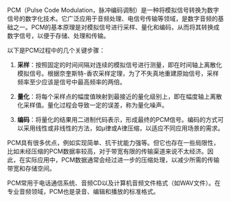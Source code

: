 PCM（Pulse Code Modulation，脉冲编码调制）是一种将模拟信号转换为数字信号的数字化技术。它广泛应用于音频处理、电信号传输等领域，是数字音频的基础之一。PCM的基本原理是对模拟信号进行采样、量化和编码，从而将其转换成数字信号，以便于存储、处理和传输。

以下是PCM过程中的几个关键步骤：

1. **采样**：按照固定的时间间隔对连续的模拟信号进行测量，即在时间轴上离散化模拟信号。根据奈奎斯特-香农采样定理，为了不失真地重建原始信号，采样频率至少应该是信号中最高频率的两倍。

2. **量化**：将每个采样点的幅度值映射到最接近的量化级别上，即在幅度轴上离散化采样值。量化过程会导致一定的误差，称为量化噪声。

3. **编码**：将量化的结果用二进制代码表示，形成最终的PCM信号。编码的方式可以采用线性或非线性的方法，如μ律或A律压缩，以适应不同应用场景的需求。

PCM具有很多优点，例如实现简单、抗干扰能力强等。但它也存在一些局限性，比如未经压缩的PCM数据率较高，对于带宽有限的传输渠道来说不太经济。因此，在实际应用中，PCM数据通常会经过进一步的压缩处理，以减少所需的传输带宽和存储空间。

PCM常用于电话通信系统、音频CD以及计算机音频文件格式（如WAV文件）。在专业音频领域，PCM也是录音、编辑和播放的标准格式。
